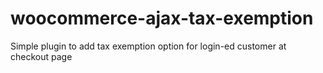 # woocommerce-ajax-tax-exemption
Simple plugin to add tax exemption option for login-ed customer at checkout page 
